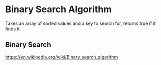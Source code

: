 # Binary Search Algorithm

Takes an array of sorted values and a key to search for, returns true if it finds it.

## Binary Search

https://en.wikipedia.org/wiki/Binary_search_algorithm
